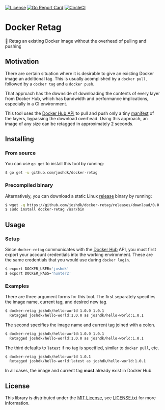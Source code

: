 [![License](https://img.shields.io/github/license/joshdk/docker-retag.svg)](https://opensource.org/licenses/MIT)
[![Go Report Card](https://goreportcard.com/badge/github.com/joshdk/docker-retag)](https://goreportcard.com/report/github.com/joshdk/docker-retag)
[![CircleCI](https://circleci.com/gh/joshdk/docker-retag.svg?&style=shield)](https://circleci.com/gh/joshdk/docker-retag/tree/master)

# Docker Retag

🐳 Retag an existing Docker image without the overhead of pulling and pushing

## Motivation

There are certain situation where it is desirable to give an existing Docker image an additional tag. This is usually acomplished by a `docker pull`, followed by a `docker tag` and a `docker push`.

That approach has the downside of downloading the contents of every layer from Docker Hub, which has bandwidth and performance implications, especially in a CI environment.

This tool uses the [Docker Hub API](https://docs.docker.com/registry/spec/api/) to pull and push only a tiny [manifest](https://docs.docker.com/registry/spec/manifest-v2-2/) of the layers, bypassing the download overhead. Using this approach, an image of any size can be retagged in approximately 2 seconds.

## Installing

### From source

You can use `go get` to install this tool by running:

```bash
$ go get -u github.com/joshdk/docker-retag
```

### Precompiled binary

Alternatively, you can download a static Linux [release](https://github.com/joshdk/docker-retag/releases) binary by running:

```bash
$ wget -q https://github.com/joshdk/docker-retag/releases/download/0.0.1/docker-retag
$ sudo install docker-retag /usr/bin
```

## Usage

### Setup

Since `docker-retag` communicates with the [Docker Hub](https://hub.docker.com/) API, you must first export your account credentials into the working environment. These are the same credentials that you would use during `docker login`.

```bash
$ export DOCKER_USER='joshdk'
$ export DOCKER_PASS='hunter2'
```

### Examples

There are three argument forms for this tool. The first separately specifies the image name, current tag, and desired new tag.

```bash
$ docker-retag joshdk/hello-world 1.0.0 1.0.1
  Retagged joshdk/hello-world:1.0.0 as joshdk/hello-world:1.0.1
```

The second specifies the image name and current tag joined with a colon.

```bash
$ docker-retag joshdk/hello-world:1.0.0 1.0.1
  Retagged joshdk/hello-world:1.0.0 as joshdk/hello-world:1.0.1
```

The third defaults to `latest` if no tag is specified, similar to `docker pull`, etc.

```bash
$ docker-retag joshdk/hello-world 1.0.1
  Retagged joshdk/hello-world:latest as joshdk/hello-world:1.0.1
```

In all cases, the image and current tag **must** already exist in Docker Hub.

## License

This library is distributed under the [MIT License](https://opensource.org/licenses/MIT), see [LICENSE.txt](https://github.com/joshdk/docker-retag/blob/master/LICENSE.txt) for more information.